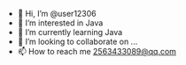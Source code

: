 - 👋 Hi, I’m @user12306
- 👀 I’m interested in Java
- 🌱 I’m currently learning Java
- 💞️ I’m looking to collaborate on ...
- 📫 How to reach me 2563433089@qq.com

<!---
user12306/user12306 is a ✨ special ✨ repository because its `README.md` (this file) appears on your GitHub profile.
You can click the Preview link to take a look at your changes.
--->
